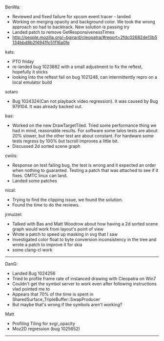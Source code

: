 BenWa:
* Reviewed and fixed failure for xpcom event tracer - landed
* Working on merging opacity and background color. We took the wrong approach so had to backtrack. New solution is passing try
* Landed patch to remove GetResponsivenessTimes
* http://people.mozilla.org/~bgirard/cleopatra/#report=2fdc02682de13b5134bbd8b2f4941fc51f16a0fe

kats:
* PTO friday
* re-landed bug 1023882 with a small adjustment to fix the reftest, hopefully it sticks
* looking into the reftest fail on bug 1021248, can intermittently repro on a local emulator build

sotaro
* Bug 1024324(Can not playback video regression). It was caused by Bug 979104. It was already backed out.

bas:
* Worked on the new DrawTargetTiled. Tried some performance thing we had in mind, reasonable results. For software some talos tests are about 20% slower, but the other test are about constant. For hardware some tests regress by 100% but tscroll improves a little bit.
* Discussed 2d sorted scene graph

cwiiis:
* Response on test failing bug, the test is wrong and it expected an order when nothing to guaranted. Testing a patch that was attached to see if it fixes. OMTC linux can land.
* Landed some patches

nical:
* Trying to find the clipping issue, we found the solution.
* Found the time to do the reviews.

jrmuizel:
* Talked with Bas and Matt Woodrow about how having a 2d sorted scene graph would work from layout's point of view
* Wrote a patch to speed up masking in svg that I saw
* Investigated color float to byte conversion inconsistency in the tree and wrote a patch to improve it for skia
* some clang-cl work
---

DanG:
* Landed Bug 1024256
* Tried to profile frame rate of instanced drawing with Cleopatra on Win7
* Couldn't get the symbol server to work even after following instructions vlad pointed me to
* Appears that 70% of the time is spent in SharedSurface_TripleBuffer::SwapProducer
* But maybe that's wrong if the symbols aren't working?

Matt
* Profiling Tiling for svgr_opacity
* Moz2D regression (bug 1025652)

________________


